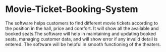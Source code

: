 # Movie-Ticket-Booking-System

The software helps customers to find different movie tickets according to the position in the hall, price and comfort. It will show all the available and booked seats.The software will help in maintaining and updating booked seats, managing customer data, and will show error if any invalid detail is entered. The software will be helpful in smooth functioning of the theaters.
